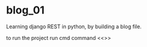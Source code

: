 # blog_01
Learning django REST in python, by building a blog file.

to run the project run cmd command <<<python manage.py runserver>>>
